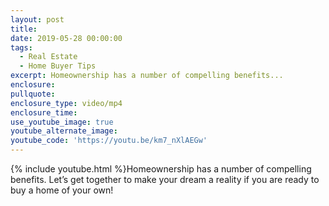 ```yaml
---
layout: post
title:
date: 2019-05-28 00:00:00
tags:
  - Real Estate
  - Home Buyer Tips
excerpt: Homeownership has a number of compelling benefits...
enclosure:
pullquote:
enclosure_type: video/mp4
enclosure_time:
use_youtube_image: true
youtube_alternate_image:
youtube_code: 'https://youtu.be/km7_nXlAEGw'
---
```


{% include youtube.html %}Homeownership has a number of compelling benefits. Let’s get together to make your dream a reality if you are ready to buy a home of your own\!

&nbsp;